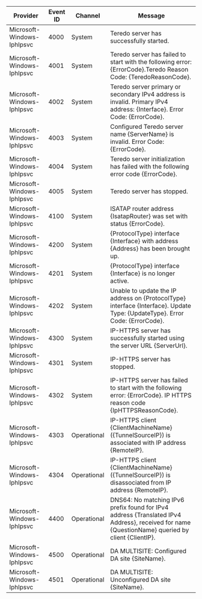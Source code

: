 Provider                    |  Event ID  |  Channel      |  Message
----------------------------|------------|---------------|-------------------------------------------------------------------------------------------------------------------------------------------------
Microsoft-Windows-Iphlpsvc  |  4000      |  System       |  Teredo server has successfully started.
Microsoft-Windows-Iphlpsvc  |  4001      |  System       |  Teredo server has failed to start with the following error: {ErrorCode}.Teredo Reason Code: {TeredoReasonCode}.
Microsoft-Windows-Iphlpsvc  |  4002      |  System       |  Teredo server primary or secondary IPv4 address is invalid. Primary IPv4 address: {Interface}. Error Code: {ErrorCode}.
Microsoft-Windows-Iphlpsvc  |  4003      |  System       |  Configured Teredo server name {ServerName} is invalid. Error Code: {ErrorCode}.
Microsoft-Windows-Iphlpsvc  |  4004      |  System       |  Teredo server initialization has failed with the following error code {ErrorCode}.
Microsoft-Windows-Iphlpsvc  |  4005      |  System       |  Teredo server has stopped.
Microsoft-Windows-Iphlpsvc  |  4100      |  System       |  ISATAP router address {IsatapRouter} was set with status {ErrorCode}.
Microsoft-Windows-Iphlpsvc  |  4200      |  System       |  {ProtocolType} interface {Interface} with address {Address} has been brought up.
Microsoft-Windows-Iphlpsvc  |  4201      |  System       |  {ProtocolType} interface {Interface} is no longer active.
Microsoft-Windows-Iphlpsvc  |  4202      |  System       |  Unable to update the IP address on {ProtocolType} interface {Interface}. Update Type: {UpdateType}. Error Code: {ErrorCode}.
Microsoft-Windows-Iphlpsvc  |  4300      |  System       |  IP-HTTPS server has successfully started using the server URL {ServerUrl}.
Microsoft-Windows-Iphlpsvc  |  4301      |  System       |  IP-HTTPS server has stopped.
Microsoft-Windows-Iphlpsvc  |  4302      |  System       |  IP-HTTPS server has failed to start with the following error: {ErrorCode}.  IP HTTPS reason code {IpHTTPSReasonCode}.
Microsoft-Windows-Iphlpsvc  |  4303      |  Operational  |  IP-HTTPS client {ClientMachineName} ({TunnelSourceIP}) is associated with IP address {RemoteIP}.
Microsoft-Windows-Iphlpsvc  |  4304      |  Operational  |  IP-HTTPS client {ClientMachineName} ({TunnelSourceIP}) is disassociated from IP address {RemoteIP}.
Microsoft-Windows-Iphlpsvc  |  4400      |  Operational  |  DNS64: No matching IPv6 prefix found for IPv4 address {Translated IPv4 Address}, received for name {QuestionName} queried by client {ClientIP}.
Microsoft-Windows-Iphlpsvc  |  4500      |  Operational  |  DA MULTISITE: Configured DA site {SiteName}.
Microsoft-Windows-Iphlpsvc  |  4501      |  Operational  |  DA MULTISITE: Unconfigured DA site {SiteName}.